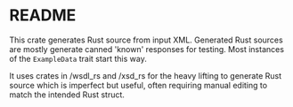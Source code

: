 # README

This crate generates Rust source from input XML. Generated Rust sources
are mostly generate canned 'known' responses for testing. Most instances
of the `ExampleData` trait start this way.

It uses crates in /wsdl_rs and /xsd_rs for the heavy lifting to generate
Rust source which is imperfect but useful, often requiring manual editing
to match the intended Rust struct.